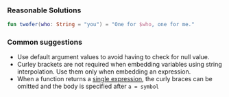 ### Reasonable Solutions
```kotlin
fun twofer(who: String = "you") = "One for $who, one for me."
```

### Common suggestions
* Use default argument values to avoid having to check for null value.
* Curley brackets are not required when embedding variables using string interpolation. Use them only when embedding an expression.
* When a function returns a [single expression](https://kotlinlang.org/docs/reference/functions.html#single-expression-functions), the curly braces can be omitted and the body is specified after `a = symbol`
